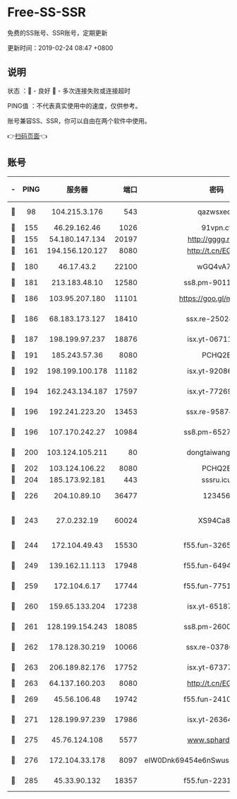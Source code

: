# Free-SS-SSR

免费的SS账号、SSR账号，定期更新

更新时间：2019-02-24 08:47 +0800

## 说明

状态     ：🙂 - 良好 🙁 - 多次连接失败或连接超时

PING值   ：不代表真实使用中的速度，仅供参考。

账号兼容SS、SSR，你可以自由在两个软件中使用。

👉[扫码页面](https://liesauer.github.io/free-ss-ssr.github.io/)👈

## 账号

|-|PING|服务器|端口|密码|加密方式|区域|
|:----:|:----:|:-----:|-----:|:----:|:----:|:----:|
|🙂|98|104.215.3.176|543|qazwsxedc|aes-256-gcm|JP|
|🙂|155|46.29.162.46|1026|91vpn.cf|rc4-md5|RU|
|🙂|155|54.180.147.134|20197|http://gggg.rocks|chacha20|KR|
|🙂|161|194.156.120.127|8080|http://t.cn/EGJIyrl|rc4-md5|RU|
|🙂|180|46.17.43.2|22100|wGQ4vA7D|aes-256-gcm|RU|
|🙂|181|213.183.48.10|12580|ss8.pm-90110063|rc4-md5|RU|
|🙂|186|103.95.207.180|11101|https://goo.gl/m1zu1p|chacha20-ietf|CN|
|🙂|186|68.183.173.127|18410|ssx.re-25024639|aes-256-cfb|US|
|🙂|187|198.199.97.237|18876|isx.yt-06711151|aes-256-cfb|US|
|🙂|191|185.243.57.36|8080|PCHQ2E|rc4-md5|US|
|🙂|192|198.199.100.178|11182|isx.yt-92086037|aes-256-cfb|US|
|🙂|194|162.243.134.187|17597|isx.yt-77269149|aes-256-cfb|US|
|🙂|196|192.241.223.20|13453|ssx.re-95874126|aes-256-cfb|US|
|🙂|196|107.170.242.27|10984|ss8.pm-65278892|aes-256-cfb|US|
|🙂|200|103.124.105.211|80|dongtaiwang.com|aes-256-cfb|US|
|🙂|202|103.124.106.22|8080|PCHQ2E|rc4-md5|US|
|🙂|204|185.173.92.181|443|sssru.icu|rc4-md5|RU|
|🙂|226|204.10.89.10|36477|123456|aes-256-cfb|US|
|🙂|243|27.0.232.19|60024|XS94Ca8K|xchacha20-ietf-poly1305|HK|
|🙂|244|172.104.49.43|15530|f55.fun-32654062|aes-256-cfb|SG|
|🙂|249|139.162.11.113|17948|f55.fun-64941452|aes-256-cfb|SG|
|🙂|259|172.104.6.17|17744|f55.fun-77515486|aes-256-cfb|US|
|🙂|260|159.65.133.204|17238|isx.yt-65187427|aes-256-cfb|SG|
|🙂|261|128.199.154.243|18085|ss8.pm-26006115|aes-256-cfb|SG|
|🙂|262|178.128.30.219|10066|ssx.re-03786233|aes-256-cfb|SG|
|🙂|263|206.189.82.176|17752|isx.yt-67377098|aes-256-cfb|SG|
|🙂|263|64.137.160.203|8080|http://t.cn/EGJIyrl|rc4-md5|CA|
|🙂|269|45.56.106.48|19742|f55.fun-24105973|aes-256-cfb|US|
|🙂|271|128.199.97.239|17986|isx.yt-26364145|aes-256-cfb|SG|
|🙂|275|45.76.124.108|5577|www.sphard.com|aes-256-cfb|AU|
|🙂|276|172.104.33.178|8097|eIW0Dnk69454e6nSwuspv9DmS201tQ0D|aes-256-cfb|SG|
|🙂|285|45.33.90.132|18357|f55.fun-22315113|aes-256-cfb|US|
